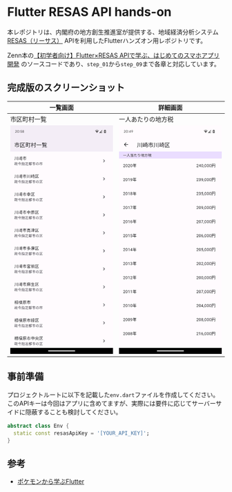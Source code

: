 # Flutter RESAS API hands-on

本レポジトリは、内閣府の地方創生推進室が提供する、地域経済分析システム [RESAS（リーサス）](https://resas.go.jp/#/13/13101) APIを利用したFlutterハンズオン用レポジトリです。

Zenn本の[【初学者向け】Flutter×RESAS APIで学ぶ、はじめてのスマホアプリ開発](https://zenn.dev/tsuruo/books/flutter-resas-app-hands-on) のソースコードであり、`step_01`から`step_09`まで各章と対応しています。

## 完成版のスクリーンショット

| 一覧画面 | 詳細画面 |
| --- | --- |
| 市区町村一覧 | 一人あたりの地方税 |
| ![](./screenshot/list.png) | ![](./screenshot/detail.png) |

## 事前準備

プロジェクトルートに以下を記載した`env.dart`ファイルを作成してください。
このAPIキーは今回はアプリに含めてますが、実際には要件に応じてサーバーサイドに隠蔽することも検討してください。

```dart
abstract class Env {
  static const resasApiKey = '[YOUR_API_KEY]';
}

```

## 参考

- [ポケモンから学ぶFlutter](https://zenn.dev/sugitlab/books/flutter_poke_app_handson)
